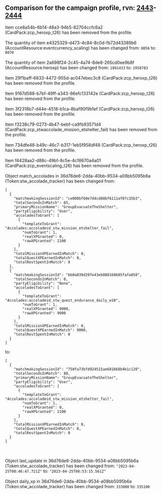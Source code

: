 ## Comparison for the campaign profile, rvn: [2443](https://github.com/PRO100KatYT/FortniteProfileRevisions/tree/main/profiles/campaign/2443%20campaign.json)-[2444](https://github.com/PRO100KatYT/FortniteProfileRevisions/tree/main/profiles/campaign/2444%20campaign.json)

Item cce8a54b-6b14-48a3-94b5-82704ccfc6a2 (CardPack:zcp_heroxp_t26) has been removed from the profile.
<br><br>
The quantity of item e4325329-d473-4c84-8c0d-fb72d43389b6 (AccountResource:eventcurrency_scaling) has been changed from: `8056` to: `8070`
<br><br>
The quantity of item 2a698f24-2c45-4a74-8de8-265cd0ee9b8f (AccountResource:heroxp) has been changed from: `1891433` to: `1958783`
<br><br>
Item 29f1baff-6833-4472-955d-ac047ebec3c8 (CardPack:zcp_heroxp_t26) has been removed from the profile.
<br><br>
Item 9167d588-b7bf-49ff-a343-86efc133142e (CardPack:zcp_heroxp_t26) has been removed from the profile.
<br><br>
Item 3f2318b7-d44e-4518-b1ca-8baf90f9b1ef (CardPack:zcp_heroxp_t26) has been removed from the profile.
<br><br>
Item f3238c79-0273-4b47-bebf-ca9fb93571d4 (CardPack:zcp_stwaccolade_mission_etshelter_fail) has been removed from the profile.
<br><br>
Item 734dfe48-b49c-46c7-b317-1eb5f958df48 (CardPack:zcp_heroxp_t26) has been removed from the profile.
<br><br>
Item f4428aa2-d88c-49bf-8c5e-4c18670a4a01 (CardPack:zcp_eventscaling_t26) has been removed from the profile.
<br><br>
Object match_accolades in 36d76de6-2dda-40bb-9534-a08bb5095b6a (Token:stw_accolade_tracker) has been changed from:

```
[
  {
    "matchmakingSessionId": "ce000bf60e7d4cd88bf6111af07c35b3",
    "totalSecondsInMatch": 65,
    "primaryMissionName": "GroupEvacuateTheShelter",
    "partyEligibility": "User",
    "accoladesToGrant": [
      {
        "templateToGrant": "Accolades:accoladeid_stw_mission_etshelter_fail",
        "numToGrant": 1,
        "realXPGranted": 0,
        "rawXPGranted": 2100
      }
    ],
    "totalMissionXPEarnedInMatch": 0,
    "totalQuestXPEarnedInMatch": 0,
    "totalRestSpentInMatch": 0
  },
  {
    "matchmakingSessionId": "bb0a039d29fe43eb888160685fafa058",
    "totalSecondsInMatch": 0,
    "partyEligibility": "None",
    "accoladesToGrant": [
      {
        "templateToGrant": "Accolades:accoladeid_stw_quest_endurance_daily_w10",
        "numToGrant": 1,
        "realXPGranted": 9000,
        "rawXPGranted": 9000
      }
    ],
    "totalMissionXPEarnedInMatch": 0,
    "totalQuestXPEarnedInMatch": 9000,
    "totalRestSpentInMatch": 0
  }
]
```

to:

```
[
  {
    "matchmakingSessionId": "750fa73bfd924515ae681668b4b1c120",
    "totalSecondsInMatch": 80,
    "primaryMissionName": "GroupEvacuateTheShelter",
    "partyEligibility": "User",
    "accoladesToGrant": [
      {
        "templateToGrant": "Accolades:accoladeid_stw_mission_etshelter_fail",
        "numToGrant": 1,
        "realXPGranted": 0,
        "rawXPGranted": 2100
      }
    ],
    "totalMissionXPEarnedInMatch": 0,
    "totalQuestXPEarnedInMatch": 0,
    "totalRestSpentInMatch": 0
  }
]
```

<br><br>
Object last_update in 36d76de6-2dda-40bb-9534-a08bb5095b6a (Token:stw_accolade_tracker) has been changed from: `"2023-04-25T08:46:47.721Z"` to: `"2023-04-25T08:53:15.561Z"`
<br><br>
Object daily_xp in 36d76de6-2dda-40bb-9534-a08bb5095b6a (Token:stw_accolade_tracker) has been changed from: `333000` to: `335100`
<br><br>
